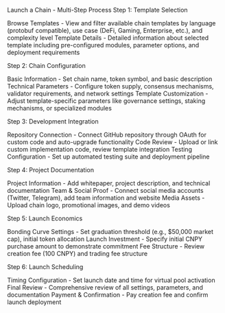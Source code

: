 Launch a Chain - Multi-Step Process
Step 1: Template Selection

Browse Templates - View and filter available chain templates by language (protobuf compatible), use case (DeFi, Gaming, Enterprise, etc.), and complexity level
Template Details - Detailed information about selected template including pre-configured modules, parameter options, and deployment requirements

Step 2: Chain Configuration

Basic Information - Set chain name, token symbol, and basic description
Technical Parameters - Configure token supply, consensus mechanisms, validator requirements, and network settings
Template Customization - Adjust template-specific parameters like governance settings, staking mechanisms, or specialized modules

Step 3: Development Integration

Repository Connection - Connect GitHub repository through OAuth for custom code and auto-upgrade functionality
Code Review - Upload or link custom implementation code, review template integration
Testing Configuration - Set up automated testing suite and deployment pipeline

Step 4: Project Documentation

Project Information - Add whitepaper, project description, and technical documentation
Team & Social Proof - Connect social media accounts (Twitter, Telegram), add team information and website
Media Assets - Upload chain logo, promotional images, and demo videos

Step 5: Launch Economics

Bonding Curve Settings - Set graduation threshold (e.g., $50,000 market cap), initial token allocation
Launch Investment - Specify initial CNPY purchase amount to demonstrate commitment
Fee Structure - Review creation fee (100 CNPY) and trading fee structure

Step 6: Launch Scheduling

Timing Configuration - Set launch date and time for virtual pool activation
Final Review - Comprehensive review of all settings, parameters, and documentation
Payment & Confirmation - Pay creation fee and confirm launch deployment

